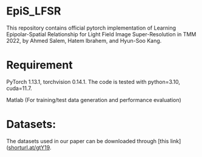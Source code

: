 # EpiS_LFSR
This repository contains official pytorch implementation of Learning Epipolar-Spatial Relationship for Light Field Image Super-Resolution in TMM 2022, by Ahmed Salem, Hatem Ibrahem, and Hyun-Soo Kang.

# Requirement
PyTorch 1.13.1, torchvision 0.14.1. The code is tested with python=3.10, cuda=11.7.

Matlab (For training/test data generation and performance evaluation)

# Datasets:
The datasets used in our paper can be downloaded through [this link]([shorturl.at/gtY19](https://stuxidianeducn-my.sharepoint.com/personal/zyliang_stu_xidian_edu_cn/_layouts/15/onedrive.aspx?id=%2Fpersonal%2Fzyliang%5Fstu%5Fxidian%5Fedu%5Fcn%2FDocuments%2FLFASR%2Fdatasets&ga=1).
